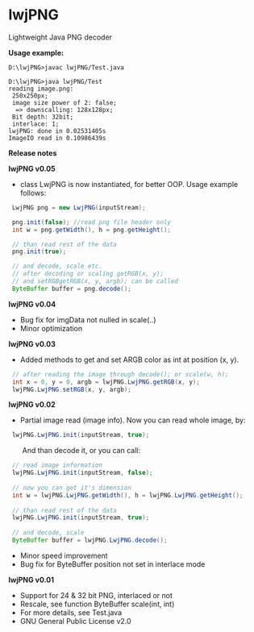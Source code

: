 # lwjPNG
Lightweight Java PNG decoder

**Usage example:**
```
D:\lwjPNG>javac lwjPNG/Test.java

D:\lwjPNG>java lwjPNG/Test
reading image.png:
 250x250px;
 image size power of 2: false;
  => downscalling: 128x128px;
 Bit depth: 32bit;
 interlace: 1;
lwjPNG: done in 0.02531405s
ImageIO read in 0.10986439s
```
**Release notes**

**lwjPNG v0.05**
* class LwjPNG is now instantiated, for better OOP.
Usage example follows:
```java
 LwjPNG png = new LwjPNG(inputStream);

 png.init(false); //read png file header only
 int w = png.getWidth(), h = png.getHeight();

 // than read rest of the data
 png.init(true);

 // and decode, scale etc.
 // after decoding or scaling getRGB(x, y); 
 // and setRGBgetRGB(x, y, argb); can be called
 ByteBuffer buffer = png.decode();
```

**lwjPNG v0.04**
* Bug fix for imgData not nulled in scale(..)
* Minor optimization

**lwjPNG v0.03**
* Added methods to get and set ARGB color as int at position (x, y).
```java
 // after reading the image through decode(); or scale(w, h);
 int x = 0, y = 0, argb = lwjPNG.LwjPNG.getRGB(x, y);
 lwjPNG.LwjPNG.setRGB(x, y, argb);
```

**lwjPNG v0.02**
* Partial image read (image info).
Now you can read whole image, by:
```java
 lwjPNG.LwjPNG.init(inputStream, true);
```
&nbsp;&nbsp;&nbsp;&nbsp;&nbsp;&nbsp; And than decode it, or you can call:
```java
 // read image information
 lwjPNG.LwjPNG.init(inputStream, false);
 
 // now you can get it's dimension
 int w = lwjPNG.LwjPNG.getWidth(), h = lwjPNG.LwjPNG.getHeight();
 
 // than read rest of the data
 lwjPNG.LwjPNG.init(inputStream, true);
 
 // and decode, scale
 ByteBuffer buffer = lwjPNG.LwjPNG.decode();
```
* Minor speed improvement
* Bug fix for ByteBuffer position not set in interlace mode

**lwjPNG v0.01**
* Support for 24 & 32 bit PNG, interlaced or not
* Rescale, see function ByteBuffer scale(int, int)
* For more details, see Test.java
* GNU General Public License v2.0

